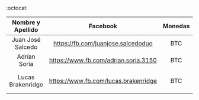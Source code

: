 :octocat:

| Nombre y Apellido | Facebook | Monedas | Formas de Pago | Operaciones |
| :-------------: |:-------------:| :-----:| :-----:| :-----:|
| Juan José Salcedo | https://fb.com/juanjose.salcedoduo | BTC | Efectivo | Compra / Venta |
| Adrían Soria | https://www.fb.com/adrian.soria.3150 | BTC | - | Compra/Venta |
| Lucas Brakenridge | https://www.fb.com/lucas.brakenridge | BTC | Efectivo / Transferencia Bancaria | Compra |
